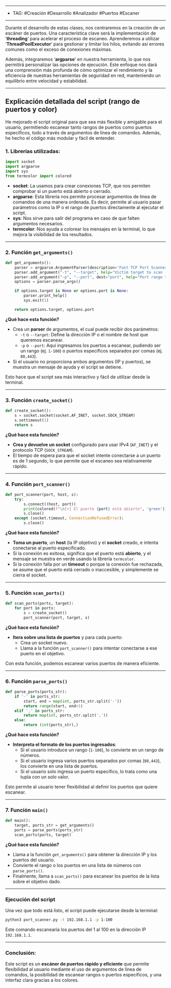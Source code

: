
----
- TAG:  #Creación #Desarrollo #Analizador #Puertos #Escaner 
---

Durante el desarrollo de estas clases, nos centraremos en la creación de un escáner de puertos. Una característica clave será la implementación de ‘**threading**‘ para acelerar el proceso de escaneo. Aprenderemos a utilizar ‘**ThreadPoolExecutor**‘ para gestionar y limitar los hilos, evitando así errores comunes como el exceso de conexiones máximas.

Además, integraremos ‘**argparse**‘ en nuestra herramienta, lo que nos permitirá personalizar las opciones de ejecución. Este enfoque nos dará una comprensión más profunda de cómo optimizar el rendimiento y la eficiencia de nuestras herramientas de seguridad en red, manteniendo un equilibrio entre velocidad y estabilidad.

---
## Explicación detallada del script (rango de puertos y color)

He mejorado el script original para que sea más flexible y amigable para el usuario, permitiendo escanear tanto rangos de puertos como puertos específicos, todo a través de argumentos de línea de comandos. Además, he hecho el código más modular y fácil de entender.

### 1. **Librerías utilizadas:**

```python
import socket
import argparse
import sys
from termcolor import colored
```

- **socket**: La usamos para crear conexiones TCP, que nos permiten comprobar si un puerto está abierto o cerrado.
- **argparse**: Esta librería nos permite procesar argumentos de línea de comandos de una manera ordenada. Es decir, permite al usuario pasar parámetros como la IP o el rango de puertos directamente al ejecutar el script.
- **sys**: Nos sirve para salir del programa en caso de que falten argumentos necesarios.
- **termcolor**: Nos ayuda a colorear los mensajes en la terminal, lo que mejora la visibilidad de los resultados.

---

### 2. **Función `get_arguments()`**

```python
def get_arguments():
	parser = argparse.ArgumentParser(description='Fast TCP Port Scanner')
	parser.add_argument("-t", "--target", help="Victim target to scan (Ex: -t 192.168.1.1)")
	parser.add_argument("-p", "--port", dest="port", help="Port range to scan (Ex: -p 1-100)")
	options = parser.parse_args()

	if options.target is None or options.port is None:
		parser.print_help()
		sys.exit(1)

	return options.target, options.port
```

**¿Qué hace esta función?**

- Crea un **parser** de argumentos, el cual puede recibir dos parámetros:
  - `-t` o `--target`: Define la dirección IP o el nombre de host que queremos escanear.
  - `-p` o `--port`: Aquí ingresamos los puertos a escanear, pudiendo ser un rango (ej. `1-100`) o puertos específicos separados por comas (ej. `80,443`).
- Si el usuario no proporciona ambos argumentos (IP y puertos), se muestra un mensaje de ayuda y el script se detiene.
  
Esto hace que el script sea más interactivo y fácil de utilizar desde la terminal.

---

### 3. **Función `create_socket()`**

```python
def create_socket():
	s = socket.socket(socket.AF_INET, socket.SOCK_STREAM)
	s.settimeout(1)
	return s
```

**¿Qué hace esta función?**

- **Crea y devuelve un socket** configurado para usar IPv4 (`AF_INET`) y el protocolo TCP (`SOCK_STREAM`).
- El tiempo de espera para que el socket intente conectarse a un puerto es de 1 segundo, lo que permite que el escaneo sea relativamente rápido.

---

### 4. **Función `port_scanner()`**

```python
def port_scanner(port, host, s):
	try: 
		s.connect((host, port))
		print(colored(f"\n[+] El puerto {port} está abierto", 'green'))
		s.close()
	except (socket.timeout, ConnectionRefusedError):
		s.close()
```

**¿Qué hace esta función?**

- **Toma un puerto**, un **host** (la IP objetivo) y el **socket** creado, e intenta conectarse al puerto especificado.
- Si la conexión es exitosa, significa que el puerto está **abierto**, y el mensaje se muestra en verde usando la librería `termcolor`.
- Si la conexión falla por un **timeout** o porque la conexión fue rechazada, se asume que el puerto está cerrado o inaccesible, y simplemente se cierra el socket.

---

### 5. **Función `scan_ports()`**

```python
def scan_ports(ports, target):
	for port in ports:
		s = create_socket()
		port_scanner(port, target, s)
```

**¿Qué hace esta función?**

- **Itera sobre una lista de puertos** y para cada puerto:
  - Crea un socket nuevo.
  - Llama a la función `port_scanner()` para intentar conectarse a ese puerto en el objetivo.
  
Con esta función, podemos escanear varios puertos de manera eficiente.

---

### 6. **Función `parse_ports()`**

```python
def parse_ports(ports_str):
	if '-' in ports_str:
		start, end = map(int, ports_str.split('-'))
		return range(start, end+1)
	elif ',' in ports_str:
		return map(int, ports_str.split(','))
	else:
		return (int(ports_str),)
```

**¿Qué hace esta función?**

- **Interpreta el formato de los puertos ingresados**:
  - Si el usuario introduce un rango (`1-100`), lo convierte en un rango de números.
  - Si el usuario ingresa varios puertos separados por comas (`80,443`), los convierte en una lista de puertos.
  - Si el usuario solo ingresa un puerto específico, lo trata como una tupla con un solo valor.

Esto permite al usuario tener flexibilidad al definir los puertos que quiere escanear.

---

### 7. **Función `main()`**

```python
def main():
	target, ports_str = get_arguments()
	ports = parse_ports(ports_str)
	scan_ports(ports, target)
```

**¿Qué hace esta función?**

- Llama a la función `get_arguments()` para obtener la dirección IP y los puertos del usuario.
- Convierte el rango o los puertos en una lista de números con `parse_ports()`.
- Finalmente, llama a `scan_ports()` para escanear los puertos de la lista sobre el objetivo dado.

---

### Ejecución del script

Una vez que todo está listo, el script puede ejecutarse desde la terminal:

```bash
python3 port_scanner.py -t 192.168.1.1 -p 1-100
```

Este comando escanearía los puertos del 1 al 100 en la dirección IP `192.168.1.1`.

---

### **Conclusión**:

Este script es un **escáner de puertos rápido y eficiente** que permite flexibilidad al usuario mediante el uso de argumentos de línea de comandos, la posibilidad de escanear rangos o puertos específicos, y una interfaz clara gracias a los colores.